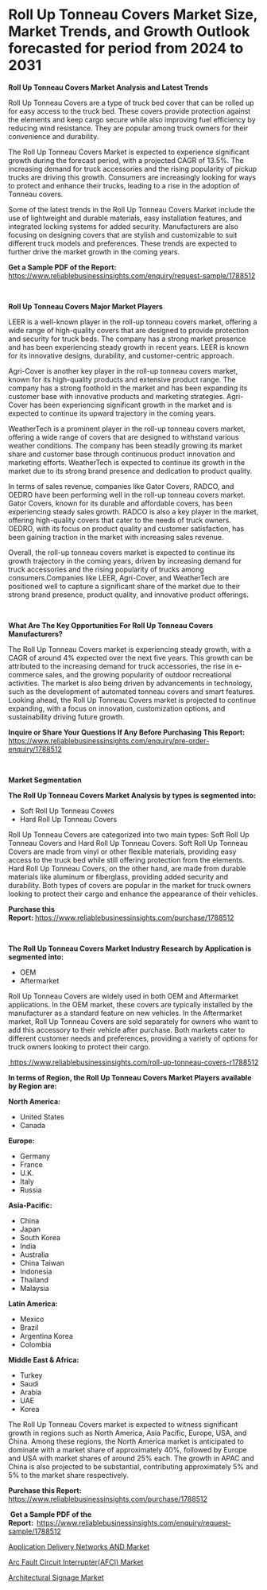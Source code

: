 <p><h1>Roll Up Tonneau Covers Market Size, Market Trends, and Growth Outlook forecasted for period from 2024 to 2031</h1></p><p><strong>Roll Up Tonneau Covers Market Analysis and Latest Trends</strong></p>
<p><p>Roll Up Tonneau Covers are a type of truck bed cover that can be rolled up for easy access to the truck bed. These covers provide protection against the elements and keep cargo secure while also improving fuel efficiency by reducing wind resistance. They are popular among truck owners for their convenience and durability.</p><p>The Roll Up Tonneau Covers Market is expected to experience significant growth during the forecast period, with a projected CAGR of 13.5%. The increasing demand for truck accessories and the rising popularity of pickup trucks are driving this growth. Consumers are increasingly looking for ways to protect and enhance their trucks, leading to a rise in the adoption of Tonneau covers.</p><p>Some of the latest trends in the Roll Up Tonneau Covers Market include the use of lightweight and durable materials, easy installation features, and integrated locking systems for added security. Manufacturers are also focusing on designing covers that are stylish and customizable to suit different truck models and preferences. These trends are expected to further drive the market growth in the coming years.</p></p>
<p><strong>Get a Sample PDF of the Report:&nbsp;</strong> <a href="https://www.reliablebusinessinsights.com/enquiry/request-sample/1788512">https://www.reliablebusinessinsights.com/enquiry/request-sample/1788512</a></p>
<p>&nbsp;</p>
<p><strong>Roll Up Tonneau Covers Major Market Players</strong></p>
<p><p>LEER is a well-known player in the roll-up tonneau covers market, offering a wide range of high-quality covers that are designed to provide protection and security for truck beds. The company has a strong market presence and has been experiencing steady growth in recent years. LEER is known for its innovative designs, durability, and customer-centric approach.</p><p>Agri-Cover is another key player in the roll-up tonneau covers market, known for its high-quality products and extensive product range. The company has a strong foothold in the market and has been expanding its customer base with innovative products and marketing strategies. Agri-Cover has been experiencing significant growth in the market and is expected to continue its upward trajectory in the coming years.</p><p>WeatherTech is a prominent player in the roll-up tonneau covers market, offering a wide range of covers that are designed to withstand various weather conditions. The company has been steadily growing its market share and customer base through continuous product innovation and marketing efforts. WeatherTech is expected to continue its growth in the market due to its strong brand presence and dedication to product quality.</p><p>In terms of sales revenue, companies like Gator Covers, RADCO, and OEDRO have been performing well in the roll-up tonneau covers market. Gator Covers, known for its durable and affordable covers, has been experiencing steady sales growth. RADCO is also a key player in the market, offering high-quality covers that cater to the needs of truck owners. OEDRO, with its focus on product quality and customer satisfaction, has been gaining traction in the market with increasing sales revenue.</p><p>Overall, the roll-up tonneau covers market is expected to continue its growth trajectory in the coming years, driven by increasing demand for truck accessories and the rising popularity of trucks among consumers.Companies like LEER, Agri-Cover, and WeatherTech are positioned well to capture a significant share of the market due to their strong brand presence, product quality, and innovative product offerings.</p></p>
<p>&nbsp;</p>
<p><strong>What Are The Key Opportunities For Roll Up Tonneau Covers Manufacturers?</strong></p>
<p><p>The Roll Up Tonneau Covers market is experiencing steady growth, with a CAGR of around 4% expected over the next five years. This growth can be attributed to the increasing demand for truck accessories, the rise in e-commerce sales, and the growing popularity of outdoor recreational activities. The market is also being driven by advancements in technology, such as the development of automated tonneau covers and smart features. Looking ahead, the Roll Up Tonneau Covers market is projected to continue expanding, with a focus on innovation, customization options, and sustainability driving future growth.</p></p>
<p><strong>Inquire or Share Your Questions If Any Before Purchasing This Report:</strong> <a href="https://www.reliablebusinessinsights.com/enquiry/pre-order-enquiry/1788512">https://www.reliablebusinessinsights.com/enquiry/pre-order-enquiry/1788512</a></p>
<p>&nbsp;</p>
<p><strong>Market Segmentation</strong></p>
<p><strong>The Roll Up Tonneau Covers Market Analysis by types is segmented into:</strong></p>
<p><ul><li>Soft Roll Up Tonneau Covers</li><li>Hard Roll Up Tonneau Covers</li></ul></p>
<p><p>Roll Up Tonneau Covers are categorized into two main types: Soft Roll Up Tonneau Covers and Hard Roll Up Tonneau Covers. Soft Roll Up Tonneau Covers are made from vinyl or other flexible materials, providing easy access to the truck bed while still offering protection from the elements. Hard Roll Up Tonneau Covers, on the other hand, are made from durable materials like aluminum or fiberglass, providing added security and durability. Both types of covers are popular in the market for truck owners looking to protect their cargo and enhance the appearance of their vehicles.</p></p>
<p><strong>Purchase this Report:&nbsp;</strong><a href="https://www.reliablebusinessinsights.com/purchase/1788512">https://www.reliablebusinessinsights.com/purchase/1788512</a></p>
<p>&nbsp;</p>
<p><strong>The Roll Up Tonneau Covers Market Industry Research by Application is segmented into:</strong></p>
<p><ul><li>OEM</li><li>Aftermarket</li></ul></p>
<p><p>Roll Up Tonneau Covers are widely used in both OEM and Aftermarket applications. In the OEM market, these covers are typically installed by the manufacturer as a standard feature on new vehicles. In the Aftermarket market, Roll Up Tonneau Covers are sold separately for owners who want to add this accessory to their vehicle after purchase. Both markets cater to different customer needs and preferences, providing a variety of options for truck owners looking to protect their cargo.</p></p>
<p><a href="https://www.reliablebusinessinsights.com/roll-up-tonneau-covers-r1788512">&nbsp;https://www.reliablebusinessinsights.com/roll-up-tonneau-covers-r1788512</a></p>
<p><strong>In terms of Region, the Roll Up Tonneau Covers Market Players available by Region are:</strong></p>
<p>
    <p> <strong> North America: </strong>
        <ul>
            <li>United States</li>
            <li>Canada</li>
        </ul>
        </p> 
    <p> <strong> Europe: </strong>
        <ul>
            <li>Germany</li>
            <li>France</li>
            <li>U.K.</li>
            <li>Italy</li>
            <li>Russia</li>
        </ul>
        </p> 
    <p> <strong> Asia-Pacific: </strong>
        <ul>
            <li>China</li>
            <li>Japan</li>
            <li>South Korea</li>
            <li>India</li>
            <li>Australia</li>
            <li>China Taiwan</li>
            <li>Indonesia</li>
            <li>Thailand</li>
            <li>Malaysia</li>
        </ul>
        </p> 
    <p> <strong> Latin America: </strong>
        <ul>
            <li>Mexico</li>
            <li>Brazil</li>
            <li>Argentina Korea</li>
            <li>Colombia</li>
        </ul>
        </p> 
    <p> <strong> Middle East & Africa: </strong>
        <ul>
            <li>Turkey</li>
            <li>Saudi</li>
            <li>Arabia</li>
            <li>UAE</li>
            <li>Korea</li>
        </ul>
    </p>
    </p>
<p><p>The Roll Up Tonneau Covers market is expected to witness significant growth in regions such as North America, Asia Pacific, Europe, USA, and China. Among these regions, the North America market is anticipated to dominate with a market share of approximately 40%, followed by Europe and USA with market shares of around 25% each. The growth in APAC and China is also projected to be substantial, contributing approximately 5% and 5% to the market share respectively.</p></p>
<p><strong>Purchase this Report: </strong><a href="https://www.reliablebusinessinsights.com/purchase/1788512">https://www.reliablebusinessinsights.com/purchase/1788512</a></p>
<p>&nbsp;<strong>Get a Sample PDF of the Report:&nbsp;&nbsp;</strong><a href="https://www.reliablebusinessinsights.com/enquiry/request-sample/1788512">https://www.reliablebusinessinsights.com/enquiry/request-sample/1788512</a></p>
<p><strong></strong></p>
<p><p><a href="https://github.com/faisalayoob601/Market-Research-Report-List-1/blob/main/application-delivery-networks-and-market.md">Application Delivery Networks AND Market</a></p><p><a href="https://github.com/santosh758595/Market-Research-Report-List-5/blob/main/arc-fault-circuit-interrupterafci-market.md">Arc Fault Circuit Interrupter(AFCI) Market</a></p><p><a href="https://github.com/elizabethdagraca/Market-Research-Report-List-3/blob/main/architectural-signage-market.md">Architectural Signage Market</a></p></p>